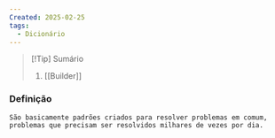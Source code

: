 ```yaml
---
Created: 2025-02-25
tags:
  - Dicionário
---
```



> [!Tip] Sumário
> 1. [[Builder]]


### Definição

	São basicamente padrões criados para resolver problemas em comum, problemas que precisam ser resolvidos milhares de vezes por dia.